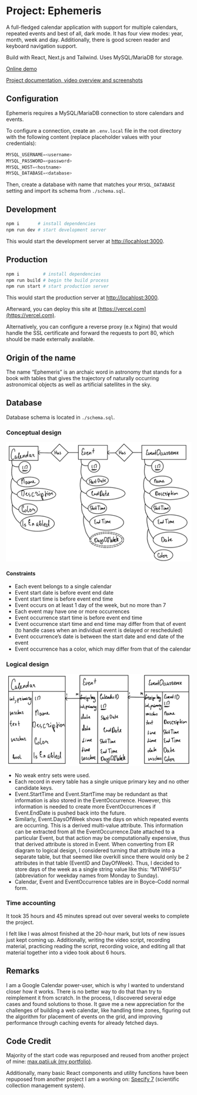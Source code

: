 # Project: Ephemeris

A full-fledged calendar application with support for multiple calendars,
repeated events and best of all, dark mode. It has four view modes: year, month,
week and day. Additionally, there is good screen reader and keyboard navigation
support.

Build with React, Next.js and Tailwind. Uses MySQL/MariaDB for storage.

[Online demo](https://project-ephemeris.vercel.app)

[Project documentation, video overview and screenshots](https://max.patii.uk/projects/project-ephemeris)

## Configuration

Ephemeris requires a MySQL/MariaDB connection to store calendars and events.

To configure a connection, create an `.env.local` file in the root directory
with the following content (replace placeholder values with your credentials):

```js
MYSQL_USERNAME=<username>
MYSQL_PASSWORD=<password>
MYSQL_HOST=<hostname>
MYSQL_DATABASE=<database>
```

Then, create a database with name that matches your `MYSQL_DATABASE` setting
and import its schema from `./schema.sql`.

## Development

```zsh
npm i       # install dependencies
npm run dev # start development server
```

This would start the development server at
[http://locahlost:3000](http://locahlost:3000).

## Production

```zsh
npm i         # install dependencies
npm run build # begin the build process
npm run start # start production server
```

This would start the production server at
[http://locahlost:3000](http://locahlost:3000).

Afterward, you can deploy this site at [https://vercel.com](https://vercel.com).

Alternatively, you can configure a reverse proxy (e.x Nginx) that would handle
the SSL certificate and forward the requests to port 80, which should be made
externally available.

## Origin of the name

The name “Ephemeris” is an archaic word in astronomy that stands for a book with
tables that gives the trajectory of naturally occurring astronomical objects as
well as artificial satellites in the sky.

## Database

Database schema is located in `./schema.sql`.

### Conceptual design

![](./docs/src/1.jpeg)

#### Constraints

- Each event belongs to a single calendar
- Event start date is before event end date
- Event start time is before event end time
- Event occurs on at least 1 day of the week, but no more than 7
- Each event may have one or more occurrences
- Event occurrence start time is before event end time
- Event occurrence start time and end time may differ from that of event (to
  handle cases when an individual event is delayed or rescheduled)
- Event occurrence’s date is between the start date and end date of the event
- Event occurrence has a color, which may differ from that of the calendar

### Logical design

![](./docs/src/2.jpeg)

- No weak entry sets were used.
- Each record in every table has a single unique primary key and no other
  candidate keys.
- Event.StartTime and Event.StartTime may be redundant as that information is
  also stored in the EventOccurrence. However, this information is needed to
  create more EventOccurrences if Event.EndDate is pushed back into the future.
- Similarly, Event.DaysOfWeek shows the days on which repeated events are
  occurring. This is a derived multi-value attribute. This information can be
  extracted from all the EventOccurrence.Date attached to a particular Event,
  but that action may be computationally expensive, thus that derived attribute
  is stored in Event. When converting from ER diagram to logical design, I
  considered turning that attribute into a separate table, but that seemed like
  overkill since there would only be 2 attributes in that table (EventID and
  DayOfWeek). Thus, I decided to store days of the week as a single string value
  like this: “MTWHFSU” (abbreviation for weekday names from Monday to Sunday).
- Calendar, Event and EventOccurrence tables are in Boyce–Codd normal form.

### Time accounting

It took 35 hours and 45 minutes spread out over several weeks to complete the
project.

I felt like I was almost finished at the 20-hour mark, but lots of new issues
just kept coming up. Additionally, writing the video script, recording material,
practicing reading the script, recording voice, and editing all that material
together into a video took about 6 hours.

## Remarks

I am a Google Calendar power-user, which is why I wanted to understand closer
how it works. There is no better way to do that than try to reimplement it from
scratch. In the process, I discovered several edge cases and found solutions to
those. It gave me a new appreciation for the challenges of building a web
calendar, like handling time zones, figuring out the algorithm for placement of
events on the grid, and improving performance through caching events for already
fetched days.

## Code Credit

Majority of the start code was repurposed and reused from another project of
mine:
[max.patii.uk (my portfolio)](https://github.com/maxpatiiuk/max.patii.uk/).

Additionally, many basic React components and utility functions have been
repuposed from another project I am a working on:
[Specify 7](http://github.com/specify/specify7) (scientific collection
management system).
